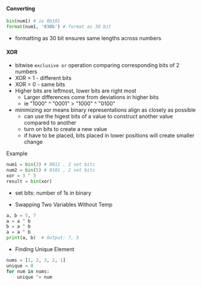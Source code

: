 
#### Converting
```python
bin(num1) # ie 0b101
format(num1, '030b') # format as 30 bit
```
- formatting as 30 bit ensures same lengths across numbers

#### XOR
- bitwise `exclusive or` operation comparing corresponding bits of 2 numbers
- XOR = 1 - different bits
- XOR = 0 - same bits
- Higher bits are leftmost, lower bits are right most
    - Larger differences come from deviations in higher bits
    - ie "1000" ^ "0001" > "1000" ^ "0100"
- minimizing xor means binary representations align as closely as possible 
    - can use the higest bits of a value to construct another value compared to another
    - turn on bits to create a new value
    - if have to be placed, bits placed in lower positions will create smaller change


Example
```python
num1 = bin(3) # 0011 , 2 set bits
num2 = bin(5) # 0101 , 2 set bits
xor = 3 ^ 5
result = bin(xor)

```

- set bits: number of 1s in binary


- Swapping Two Variables Without Temp
```python
a, b = 5, 7
a = a ^ b
b = a ^ b
a = a ^ b
print(a, b)  # Output: 7, 5
```

- Finding Unique Element
```python
nums = [1, 2, 3, 2, 1]
unique = 0
for num in nums:
    unique ^= num
```